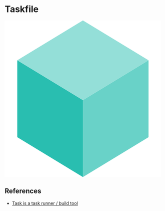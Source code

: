 # Taskfile

![alt text](image-3.png)

## References

- [Task is a task runner / build tool](https://taskfile.dev/)